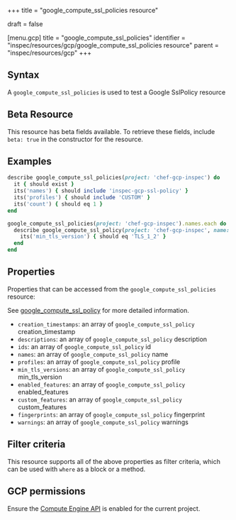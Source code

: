 +++
title = "google_compute_ssl_policies resource"

draft = false


[menu.gcp]
title = "google_compute_ssl_policies"
identifier = "inspec/resources/gcp/google_compute_ssl_policies resource"
parent = "inspec/resources/gcp"
+++

## Syntax

A `google_compute_ssl_policies` is used to test a Google SslPolicy resource


## Beta Resource
This resource has beta fields available. To retrieve these fields, include `beta: true` in the constructor for the resource.

## Examples

```ruby
describe google_compute_ssl_policies(project: 'chef-gcp-inspec') do
  it { should exist }
  its('names') { should include 'inspec-gcp-ssl-policy' }
  its('profiles') { should include 'CUSTOM' }
  its('count') { should eq 1 }
end

google_compute_ssl_policies(project: 'chef-gcp-inspec').names.each do |policy_name|
  describe google_compute_ssl_policy(project: 'chef-gcp-inspec', name: policy_name) do
    its('min_tls_version') { should eq 'TLS_1_2' }
  end
end
```

## Properties

Properties that can be accessed from the `google_compute_ssl_policies` resource:

See [google_compute_ssl_policy](google_compute_ssl_policy) for more detailed information.

  * `creation_timestamps`: an array of `google_compute_ssl_policy` creation_timestamp
  * `descriptions`: an array of `google_compute_ssl_policy` description
  * `ids`: an array of `google_compute_ssl_policy` id
  * `names`: an array of `google_compute_ssl_policy` name
  * `profiles`: an array of `google_compute_ssl_policy` profile
  * `min_tls_versions`: an array of `google_compute_ssl_policy` min_tls_version
  * `enabled_features`: an array of `google_compute_ssl_policy` enabled_features
  * `custom_features`: an array of `google_compute_ssl_policy` custom_features
  * `fingerprints`: an array of `google_compute_ssl_policy` fingerprint
  * `warnings`: an array of `google_compute_ssl_policy` warnings

## Filter criteria

This resource supports all of the above properties as filter criteria, which can be used
with `where` as a block or a method.

## GCP permissions

Ensure the [Compute Engine API](https://console.cloud.google.com/apis/library/compute.googleapis.com/) is enabled for the current project.
